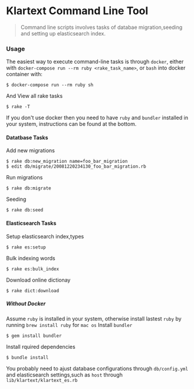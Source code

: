 # Klartext Command Line Tool
> Command line scripts involves tasks of databae migration,seeding and setting up elasticsearch index.

### Usage ###
The easiest way to execute command-line tasks is through `docker`, either with 
`docker-compose run --rm ruby <rake_task_name>`, or `bash` into docker container with:

    $ docker-compose run --rm ruby sh 

And View all rake tasks

    $ rake -T
    
If you don't use docker then you need to have `ruby` and `bundler`
installed in your system, instructions can be found at the bottom.

#### Datatbase Tasks ####
Add new migrations

    $ rake db:new_migration name=foo_bar_migration
    $ edit db/migrate/20081220234130_foo_bar_migration.rb

Run migrations

    $ rake db:migrate
Seeding

    $ rake db:seed
    
#### Elasticsearch Tasks ####

Setup elasticsearch index,types

    $ rake es:setup

Bulk indexing words 

    $ rake es:bulk_index

Download online dictionay

    $ rake dict:download

##### Without Docker #####
Assume `ruby` is installed in your system, otherwise install lastest `ruby` by running `brew install ruby` for `mac os`
Install `bundler`
 
    $ gem install bundler
Install rquired dependencies

    $ bundle install
    
You probably need to ajust database configurations through  `db/config.yml` 
and elasticsearch settings,such as `host` through `lib/klartext/klartext_es.rb`
